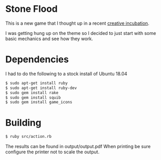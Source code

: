 
# Stone Flood

This is a new game that I thought up in a recent [creative incubation](https://github.com/sizezero/creative-incubation/blob/master/entries/2018-08-25/entry.md).

I was getting hung up on the theme so I decided to just start with some basic mechanics and see how they work.

# Dependencies

I had to do the following to a stock install of Ubuntu 18.04

```bash
$ sudo apt-get install ruby
$ sudo apt-get install ruby-dev
$ sudo gem install rake
$ sudo gem install squib
$ sudo gem install game_icons
```

# Building

```bash
$ ruby src/action.rb
```

The results can be found in output/output.pdf  When printing be sure configure the printer not to scale the output.
